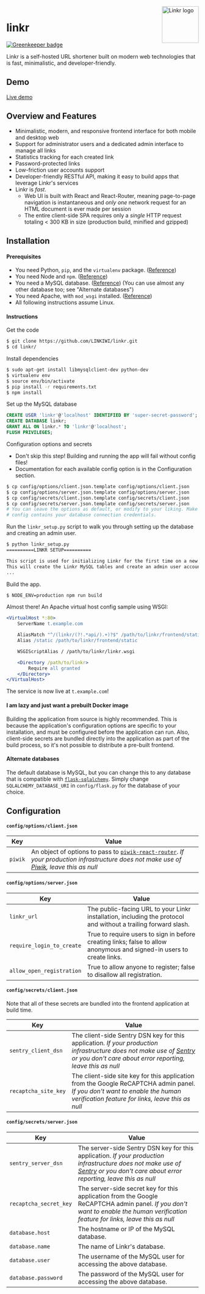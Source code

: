 <img alt="Linkr logo" src="https://cdn.rawgit.com/LINKIWI/linkr/a4853551/frontend/static/img/favicon.png" width="96px" height="96px" align="right" />

# linkr

[![Greenkeeper badge](https://badges.greenkeeper.io/LINKIWI/linkr.svg)](https://greenkeeper.io/)

Linkr is a self-hosted URL shortener built on modern web technologies that is fast, minimalistic, and developer-friendly.

## Demo

[Live demo](https://demo.linkrapp.com)

## Overview and Features

* Minimalistic, modern, and responsive frontend interface for both mobile and desktop web
* Support for administrator users and a dedicated admin interface to manage all links
* Statistics tracking for each created link
* Password-protected links
* Low-friction user accounts support
* Developer-friendly RESTful API, making it easy to build apps that leverage Linkr's services
* Linkr is *fast*.
  * Web UI is built with React and React-Router, meaning page-to-page navigation is instantaneous and *only one* network request for an HTML document is ever made per session
  * The entire client-side SPA requires only a *single* HTTP request totaling < 300 KB in size (production build, minified and gzipped)

## Installation

#### Prerequisites

* You need Python, `pip`, and the `virtualenv` package. ([Reference](https://virtualenv.pypa.io/en/stable/))
* You need Node and `npm`. ([Reference](https://nodejs.org/en/))
* You need a MySQL database. ([Reference](https://dev.mysql.com/doc/)) (You can use almost any other database too; see "Alternate databases")
* You need Apache, with `mod_wsgi` installed. ([Reference](https://modwsgi.readthedocs.io/en/develop/))
* All following instructions assume Linux.

#### Instructions

Get the code

```bash
$ git clone https://github.com/LINKIWI/linkr.git
$ cd linkr/
```

Install dependencies

```bash
$ sudo apt-get install libmysqlclient-dev python-dev
$ virtualenv env
$ source env/bin/activate
$ pip install -r requirements.txt
$ npm install
```

Set up the MySQL database

```sql
CREATE USER 'linkr'@'localhost' IDENTIFIED BY 'super-secret-password';
CREATE DATABASE linkr;
GRANT ALL ON linkr.* TO 'linkr'@'localhost';
FLUSH PRIVILEGES;
```

Configuration options and secrets
  * Don't skip this step! Building and running the app will fail without config files!
  * Documentation for each available config option is in the Configuration section.

```bash
$ cp config/options/client.json.template config/options/client.json
$ cp config/options/server.json.template config/options/server.json
$ cp config/secrets/client.json.template config/secrets/client.json
$ cp config/secrets/server.json.template config/secrets/server.json
# You can leave the options as default, or modify to your liking. Make sure the server-side secrets
# config contains your database connection credentials.
```

Run the `linkr_setup.py` script to walk you through setting up the database and creating an admin user.

```bash
$ python linkr_setup.py
==========LINKR SETUP==========

This script is used for initializing Linkr for the first time on a new deployment.
This will create the Linkr MySQL tables and create an admin user account.
...
```

Build the app.

```bash
$ NODE_ENV=production npm run build
```

Almost there! An Apache virtual host config sample using WSGI:

```apache
<VirtualHost *:80>
    ServerName t.example.com

    AliasMatch "^/(linkr/(?!.*api/).+)?$" /path/to/linkr/frontend/static/dist/index.html
    Alias /static /path/to/linkr/frontend/static

    WSGIScriptAlias / /path/to/linkr/linkr.wsgi

    <Directory /path/to/linkr>
        Require all granted
    </Directory>
</VirtualHost>
```

The service is now live at `t.example.com`!

#### I am lazy and just want a prebuilt Docker image

Building the application from source is highly recommended. This is because the application's configuration options are specific to your installation, and must be configured before the application can run. Also, client-side secrets are bundled directly into the application as part of the build process, so it's not possible to distribute a pre-built frontend.

#### Alternate databases

The default database is MySQL, but you can change this to any database that is compatible with [`flask-sqlalchemy`](http://flask-sqlalchemy.pocoo.org/2.1/config/#connection-uri-format). Simply change `SQLALCHEMY_DATABASE_URI` in `config/flask.py` for the database of your choice.

## Configuration

#### `config/options/client.json`

|Key|Value|
|---|-----|
|`piwik`|An object of options to pass to [`piwik-react-router`](https://www.npmjs.com/package/piwik-react-router). *If your production infrastructure does not make use of [Piwik](http://piwik.org/), leave this as null*|

#### `config/options/server.json`

|Key|Value|
|---|-----|
|`linkr_url`|The public-facing URL to your Linkr installation, including the protocol and without a trailing forward slash.|
|`require_login_to_create`|True to require users to sign in before creating links; false to allow anonymous and signed-in users to create links.|
|`allow_open_registration`|True to allow anyone to register; false to disallow all registration.|

#### `config/secrets/client.json`

Note that all of these secrets are bundled into the frontend application at build time.

|Key|Value|
|---|-----|
|`sentry_client_dsn`|The client-side Sentry DSN key for this application. *If your production infrastructure does not make use of [Sentry](https://sentry.io) or you don't care about error reporting, leave this as null*|
|`recaptcha_site_key`|The client-side site key for this application from the Google ReCAPTCHA admin panel. *If you don't want to enable the human verification feature for links, leave this as null*|

#### `config/secrets/server.json`

|Key|Value|
|---|-----|
|`sentry_server_dsn`|The server-side Sentry DSN key for this application. *If your production infrastructure does not make use of [Sentry](https://sentry.io) or you don't care about error reporting, leave this as null*|
|`recaptcha_secret_key`|The server-side secret key for this application from the Google ReCAPTCHA admin panel. *If you don't want to enable the human verification feature for links, leave this as null*|
|`database.host`|The hostname or IP of the MySQL database.|
|`database.name`|The name of Linkr's database.|
|`database.user`|The username of the MySQL user for accessing the above database.|
|`database.password`|The password of the MySQL user for accessing the above database.|
